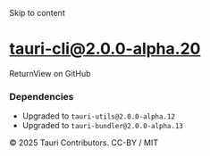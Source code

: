 Skip to content
# tauri-cli@2.0.0-alpha.20
ReturnView on GitHub
### Dependencies
  * Upgraded to `tauri-utils@2.0.0-alpha.12`
  * Upgraded to `tauri-bundler@2.0.0-alpha.13`


© 2025 Tauri Contributors. CC-BY / MIT
